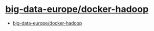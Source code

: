 # [big-data-europe/docker-hadoop](https://github.com/big-data-europe/docker-hadoop)

- [big-data-europe/docker-hadoop](#big-data-europedocker-hadoop)

